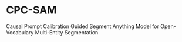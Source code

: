 # CPC-SAM
Causal Prompt Calibration Guided Segment Anything Model for Open-Vocabulary Multi-Entity Segmentation
